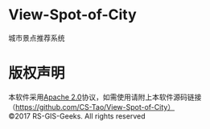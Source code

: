 # View-Spot-of-City
城市景点推荐系统
# 版权声明
本软件采用[Apache 2.0](http://www.apache.org/licenses/LICENSE-2.0.html)协议，如需使用请附上本软件源码链接（https://github.com/CS-Tao/View-Spot-of-City）<br>
©2017 RS-GIS-Geeks. All rights reserved
